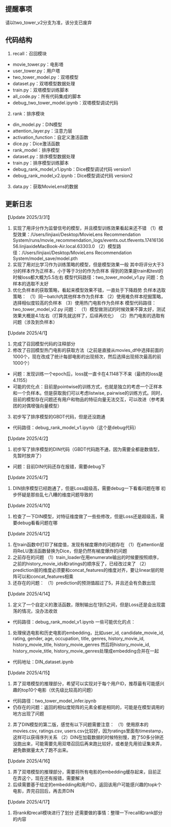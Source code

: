 ## 提醒事项
请以two_tower_v2分支为准，该分支已废弃
## 代码结构
1. recall：召回模块
* movie_tower.py：电影塔
* user_tower.py：用户塔
* two_tower_model.py：双塔模型
* dataset.py：双塔模型数据处理
* train.py：双塔模型训练脚本
* all_code.py：所有代码集成的脚本
* debug_two_tower_model.ipynb：双塔模型调试代码
2. rank：排序模块
* din_model.py：DIN模型
* attention_layer.py：注意力层
* activation_function：自定义激活函数
* dice.py：Dice激活函数
* rank_model：排序模型
* dataset.py：排序模型数据处理
* train.py：排序模型训练脚本
* debug_rank_model_v1.ipynb：Dice模型调试代码 version1
* debug_rank_model_v2.ipynb：Dice模型调试代码 version2
3. data.py：获取MovieLens的数据


## 更新日志
【Update 2025/3/31】
1. 实现了用评分作为监督信号的模型，并且模型训练效果看起来还不错
（1）模型效果：/Users/linjiaxi/Desktop/MovieLens Recommendation System/runs/movie_recommendation_logs/events.out.tfevents.1741613656.linjiaxideMacBook-Air.local.63303.0
（2）模型路径：/Users/linjiaxi/Desktop/MovieLens Recommendation System/model_save/model.pth
2. 实现了用对比学习作为训练策略的模型，但是模型效果一般
其中将评分大于3分的样本作为正样本，小于等于3分的作为负样本
得到的效果是train和test的时候loss都大概为5.5左右
模型代码路径：two_tower_model_v1.py
问题：负样本的选取不太好
3. 优化负样本的获取策略，看起来模型效果不错，一直处于下降趋势
负样本选取策略：
（1）同一batch内其他样本作为负样本
（2）使用难负样本挖掘策略，选择相似度较高的负样本
（3）使用热门电影作为负样本
模型代码路径：two_tower_model_v2.py
问题：
（1）模型做测试的时候效果不算太好，测试效果大概是4.1左右（打算先就这样了，后续再优化）
（2）热门电影的选取有问题（涉及到负样本）

【Update 2025/4/1】
1. 完成了召回模型代码的注释部分
2. 修改了召回模型热门电影的获取方法（之前是直接从movies_df中选择前面的1000个，现在改成了统计每部电影的出现频次，然后选择出现频次最高的前1000个）
* 问题：发现训练一个epoch后，loss就一直卡在4.1148下不来（最终的loss是4.1155）
* 可能的优化点：目前是pointwise的训练方式，也就是独立的考虑一个正样本和一个负样本。但是获取我们可以考虑listwise, pairwise的训练方式。同时，目前的模型存在问题还有用户和物品的特征向量无法交互，可以改进（参考美团的对偶增强向量模型）
3. 初步写了排序模型的GBDT代码，但是还没跑通
* 代码路径：debug_rank_model_v1.ipynb（这个是debug代码）

【Update 2025/4/2】
1. 初步写了排序模型的DIN代码（GBDT代码跑不通，因为需要全都是数值型，先暂时放弃了）
* 问题：目前DIN代码还存在报错，需要debug下

【Update 2025/4/7】
1. DIN排序模型已经跑通了，但是Loss超级高，需要debug一下看看问题在哪
初步怀疑是那些乱七八糟的维度问题导致的

【Update 2025/4/10】
1. 检查了一下DIN模型，对特征维度做了一些些修改，但是Loss还是超级高，需要debug看看问题在哪


【Update 2025/4/12】
1. 在train函数中打印了梯度值，发现有梯度爆炸的问题存在
（1）在attention层将ReLU激活函数替换为Dice，但是仍然有梯度爆炸的问题
2. 之前存在的问题
（1）train_loader在用enumerate输出的时候要按照顺序，之前的history_movie_ids和ratings的顺序反了，已经改过来了
（2）prediction层的维度必须要和concat_features的维度对齐，要让linear层的矩阵可以和concat_features相乘
3. 还存在的问题：
（1）prediction的预测值超过了5，并且还会有负数出现

【Update 2025/4/14】
1. 定义了一个自定义的激活函数，限制输出在1到5之间，但是Loss还是会出现震荡的情况，没办法收敛
* 代码路径：debug_rank_model_v1.ipynb
一些可能优化的点：
1. 处理侯选电影和历史电影的embedding，比如user_id, candidate_movie_id, rating, gender, age, occupation, title, genres, history_movie_id, history_movie_title, history_movie_genres
然后将history_movie_id, history_movie_title, history_movie_genres处理成embedding合并在一起
* 代码地址：DIN_dataset.ipynb

【Update 2025/4/15】
1. 弄了双塔模型的推理部分，希望可以实现对于每个用户ID，推荐最有可能感兴趣的top10个电影（优先级比较高的问题）
* 代码路径：two_tower_model_infer.ipynb
* 仍存在的问题：返回的相似度矩阵的元素全都是相同的，可能是在模型调用的地方出现了问题
2. 弄了DIN模型的第二版，感觉有以下问题需要注意：
（1）使用原本的movies.csv, ratings.csv, users.csv比较好，因为ratings里面有timestamp，这样可以获得序列关系
（2）DIN在加载数据的时候特别慢，跑了50多分钟还没跑出来，可能需要先用双塔召回后再来跑比较好，或者是先用验证集来弄，避免数据量太大了跑不出来。

【Update 2025/4/16】
1. 弄了双塔模型的推理部分，需要将所有电影的embedding缓存起来，目前正在弄这个，现在还有报错，需要解决
2. 后续需要基于给定的embedding和用户ID，返回该用户可能感兴趣的topk个电影，弄完召回后，再去弄DIN

【Update 2025/4/17】
1. 将rank和recall模块进行了划分
还需要做的事情：整理一下recall和rank部分的内容